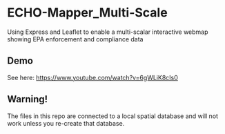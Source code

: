# ECHO-Mapper_Multi-Scale
 Using Express and Leaflet to enable a multi-scalar interactive webmap showing EPA enforcement and compliance data 
## Demo
 See here: https://www.youtube.com/watch?v=6gWLiK8cIs0
## Warning!
 The files in this repo are connected to a local spatial database and will not work unless you re-create that database.
